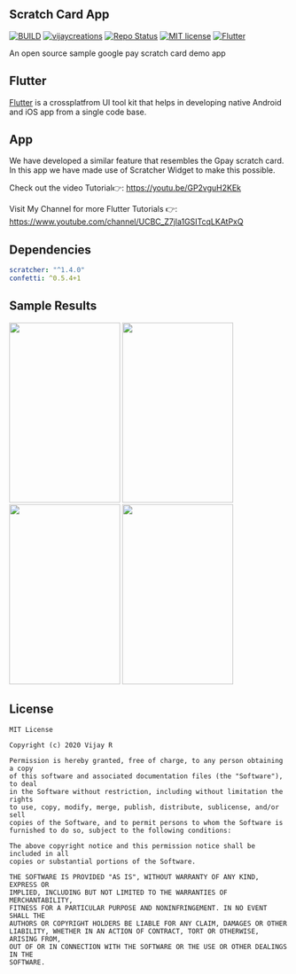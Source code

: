 ## Scratch Card App

[![BUILD](https://img.shields.io/badge/Build-Passing-<COLOR>.svg)](https://github.com/vijayinyoutube/scratcherapp)  [![vijaycreations](https://img.shields.io/website-up-vijaycreations-green-orange/http/cv.lbesson.qc.to.svg)](https://www.youtube.com/channel/UCBC_Z7jla1GSITcqLKAtPxQ) [![Repo Status](https://img.shields.io/badge/RepoStatus-Active-yellow.svg)](https://github.com/vijayinyoutube/scratcherapp) [![MIT license](https://img.shields.io/badge/License-MIT-red.svg)](https://github.com/vijayinyoutube/scratcherapp) [![Flutter](https://img.shields.io/badge/Built_using-Flutter-blue.svg)](https://github.com/vijayinyoutube/scratcherapp)

An open source sample google pay scratch card demo app

## Flutter
[Flutter](https://flutter.dev/) is a crossplatfrom UI tool kit that helps in developing native Android and iOS app from a single code base.


## App

We have developed a similar feature that resembles the  Gpay scratch card. In this app we have made use of Scratcher Widget to make this possible.

Check out the video Tutorial👉: https://youtu.be/GP2vguH2KEk

Visit My Channel for more Flutter Tutorials 👉: https://www.youtube.com/channel/UCBC_Z7jla1GSITcqLKAtPxQ 

## Dependencies
```pubspec.yaml
scratcher: "^1.4.0"
confetti: ^0.5.4+1
```

## Sample Results

<img src="https://user-images.githubusercontent.com/58719230/90313932-d0edf700-df2d-11ea-9843-05a7ca162aa1.png" width="200"  height="325"> <img src="https://user-images.githubusercontent.com/58719230/90313931-cd5a7000-df2d-11ea-952f-93cde0d7c30b.png" width="200"  height="325"> <img src="https://user-images.githubusercontent.com/58719230/90597214-413a9800-e20e-11ea-9357-3eb03439727f.png" width="200"  height="325"> <img src="https://user-images.githubusercontent.com/58719230/90313936-d2b7ba80-df2d-11ea-94d7-e3da17cf96ab.png" width="200"  height="325"> 

## License

```
MIT License

Copyright (c) 2020 Vijay R

Permission is hereby granted, free of charge, to any person obtaining a copy
of this software and associated documentation files (the "Software"), to deal
in the Software without restriction, including without limitation the rights
to use, copy, modify, merge, publish, distribute, sublicense, and/or sell
copies of the Software, and to permit persons to whom the Software is
furnished to do so, subject to the following conditions:

The above copyright notice and this permission notice shall be included in all
copies or substantial portions of the Software.

THE SOFTWARE IS PROVIDED "AS IS", WITHOUT WARRANTY OF ANY KIND, EXPRESS OR
IMPLIED, INCLUDING BUT NOT LIMITED TO THE WARRANTIES OF MERCHANTABILITY,
FITNESS FOR A PARTICULAR PURPOSE AND NONINFRINGEMENT. IN NO EVENT SHALL THE
AUTHORS OR COPYRIGHT HOLDERS BE LIABLE FOR ANY CLAIM, DAMAGES OR OTHER
LIABILITY, WHETHER IN AN ACTION OF CONTRACT, TORT OR OTHERWISE, ARISING FROM,
OUT OF OR IN CONNECTION WITH THE SOFTWARE OR THE USE OR OTHER DEALINGS IN THE
SOFTWARE.
```


